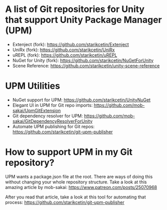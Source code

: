 # A list of Git repositories for Unity that support Unity Package Manager (UPM)

* Extenject (fork): https://github.com/starikcetin/Extenject
* UniRx (fork): https://github.com/starikcetin/UniRx
* uREPL (fork): https://github.com/starikcetin/uREPL
* NuGet for Unity (fork): https://github.com/starikcetin/NuGetForUnity
* Scene Reference: https://github.com/starikcetin/unity-scene-reference

# UPM Utilities

* NuGet support for UPM: https://github.com/starikcetin/UnityNuGet
* Elegant UI in UPM for Git repo imports: https://github.com/mob-sakai/UpmGitExtension
* Git dependency resolver for UPM: https://github.com/mob-sakai/GitDependencyResolverForUnity
* Automate UPM publishing for Git repos: https://github.com/starikcetin/git-upm-publisher

# How to support UPM in my Git repository?

UPM wants a package.json file at the root. There are ways of doing this without changing your whole repository structure. Take a look at this amazing article by mob-sakai: https://www.patreon.com/posts/25070968

After you read that article, take a look at this tool for automating that process: https://github.com/starikcetin/git-upm-publisher


